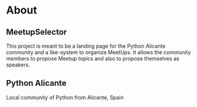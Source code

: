 # About

## MeetupSelector

This project is meant to be a landing page for the Python Alicante community and a like-system to organize MeetUps. It allows the community members to propose Meetup topics and also to propose themselves as speakers.


## Python Alicante

Local community of Python from Alicante, Spain

